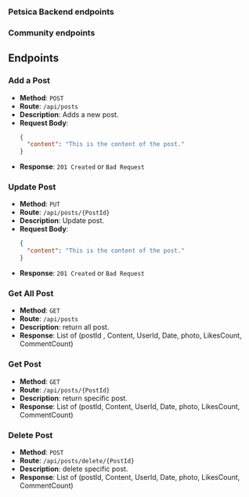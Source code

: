 ### Petsica Backend endpoints
### Community endpoints
## Endpoints

### **Add a Post**
- **Method**: `POST`
- **Route**: `/api/posts`
- **Description**: Adds a new post.
- **Request Body**:
  ```json
  {
    "content": "This is the content of the post."
  }
- **Response**: `201 Created` or `Bad Request`
### **Update Post**
- **Method**: `PUT`
- **Route**: `/api/posts/{PostId}`
- **Description**: Update post.
- **Request Body**:
  ```json
  {
    "content": "This is the content of the post."
  }
- **Response**: `201 Created` or `Bad Request`
### **Get All Post**
- **Method**: `GET`
- **Route**: `/api/posts`
- **Description**: return all post.
- **Response**: List of (postId , Content, UserId, Date, photo, LikesCount, CommentCount)
### **Get Post**
- **Method**: `GET`
- **Route**: `/api/posts/{PostId}`
- **Description**: return specific post.
- **Response**: List of (postId, Content, UserId, Date, photo, LikesCount, CommentCount)
### **Delete Post**
- **Method**: `POST`
- **Route**: `/api/posts/delete/{PostId}`
- **Description**: delete specific post.
- **Response**: List of (postId, Content, UserId, Date, photo, LikesCount, CommentCount)
